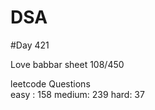 # DSA

#Day 421

Love babbar sheet
    108/450
    
leetcode Questions   
easy : 158
medium: 239
hard: 37

 
